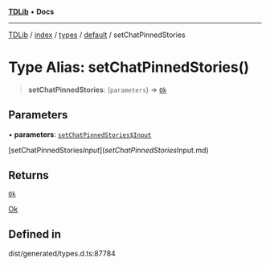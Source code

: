 [**TDLib**](../../../../../../README.md) • **Docs**

***

[TDLib](../../../../../../modules.md) / [index](../../../../../README.md) / [types](../../../README.md) / [default](../README.md) / setChatPinnedStories

# Type Alias: setChatPinnedStories()

> **setChatPinnedStories**: (`parameters`) => [`Ok`](Ok.md)

## Parameters

• **parameters**: [`setChatPinnedStories$Input`](setChatPinnedStories$Input.md)

[setChatPinnedStories$Input](setChatPinnedStories$Input.md)

## Returns

[`Ok`](Ok.md)

[Ok](Ok.md)

## Defined in

dist/generated/types.d.ts:87784
